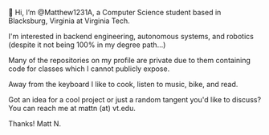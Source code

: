 👋 Hi, I’m @Matthew1231A, a Computer Science student based in Blacksburg, Virginia at Virginia Tech.

I'm interested in backend engineering, autonomous systems, and robotics (despite it not being 100% in my degree path...)

Many of the repositories on my profile are private due to them containing code for classes which I cannot publicly expose.

Away from the keyboard I like to cook, listen to music, bike, and read.

Got an idea for a cool project or just a random tangent you'd like to discuss? You can reach me at mattn (at) vt.edu.

Thanks! Matt N.
